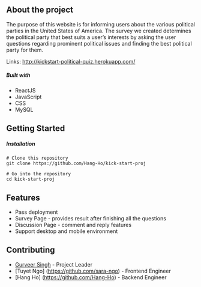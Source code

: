 ## About the project
The purpose of this website is for informing users about the various political parties in the United States of America. The survey we created determines the political party that best suits a user’s interests by asking the user questions regarding prominent political issues and finding the best political party for them.

Links: http://kickstart-political-quiz.herokuapp.com/

##### Built with
* ReactJS
* JavaScript
* CSS
* MySQL

## Getting Started
##### Installation
```
# Clone this repository
git clone https://github.com/Hang-Ho/kick-start-proj

# Go into the repository
cd kick-start-proj
```

## Features
* Pass deployment
* Survey Page - provides result after finishing all the questions
* Discussion Page - comment and reply features
* Support desktop and mobile environment


## Contributing
* [Gurveer Singh](https://github.com/Gurv33r) - Project Leader
* [Tuyet Ngo] (https://github.com/sara-ngo) - Frontend Engineer 
* [Hang Ho] (https://github.com/Hang-Ho) - Backend Engineer
